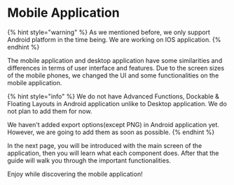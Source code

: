 # Mobile Application

{% hint style="warning" %}
As we mentioned before, we only support Android platform in the time being. We are working on IOS application.
{% endhint %}

The mobile application and desktop application have some similarities and differences in terms of user interface and features. Due to the screen sizes of the mobile phones, we changed the UI and some functionalities on the mobile application. 

{% hint style="info" %}
We do not have Advanced Functions, Dockable & Floating Layouts in Android application unlike to Desktop application. We do not plan to add them for now.

We haven't added export options\(except PNG\) in Android application yet. However, we are going to add them as soon as possible. 
{% endhint %}

In the next page, you will be introduced with the main screen of the application, then you will learn what each component does. After that the guide will walk you through the important functionalities.

Enjoy while discovering the mobile application!

